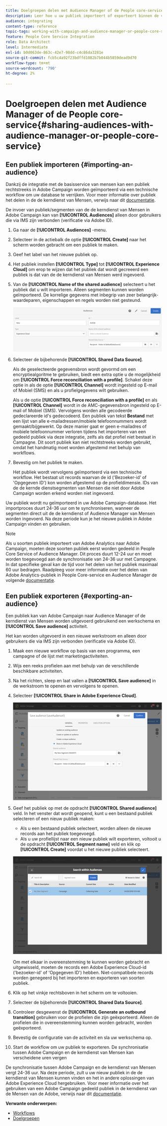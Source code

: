 ```yaml
---
title: Doelgroepen delen met Audience Manager of de People core-service
description: Leer hoe u uw publiek importeert of exporteert binnen de verschillende Adobe Experience Cloud-oplossingen.
audience: integrating
content-type: reference
topic-tags: working-with-campaign-and-audience-manager-or-people-core-service
feature: People Core Service Integration
role: Data Architect
level: Intermediate
exl-id: b0d063de-863c-42e7-98dd-c4c86da3281e
source-git-commit: fcb5c4a92f23bdffd1082b7b044b5859dead9d70
workflow-type: tm+mt
source-wordcount: '790'
ht-degree: 2%

---
```


# Doelgroepen delen met Audience Manager of de People core-service{#sharing-audiences-with-audience-manager-or-people-core-service}

## Een publiek importeren {#importing-an-audience}

Dankzij de integratie met de basisservice van mensen kan een publiek rechtstreeks in Adobe Campaign worden geïmporteerd via een technische workflow om uw database te verrijken. Voor meer informatie over publiek het delen in de de kerndienst van Mensen, verwijs naar dit [documentatie](https://experienceleague.adobe.com/docs/analytics/components/segmentation/segmentation-workflow/seg-publish.html).

De invoer van publiek/segmenten van de de kerndienst van Mensen in Adobe Campaign kan van **[!UICONTROL Audiences]** alleen door gebruikers die via IMS zijn verbonden (verificatie via Adobe ID).

1. Ga naar de **[!UICONTROL Audiences]** -menu.
1. Selecteer in de actiebalk de optie **[!UICONTROL Create]** naar het scherm worden gebracht om een publiek te maken.
1. Geef het label van het nieuwe publiek op.
1. Het publiek instellen **[!UICONTROL Type]** tot **[!UICONTROL Experience Cloud]** om erop te wijzen dat het publiek dat wordt gecreeerd een publiek is dat van de de kerndienst van Mensen werd ingevoerd.
1. Van de **[!UICONTROL Name of the shared audience]** selecteert u het publiek dat u wilt importeren. Alleen segmenten kunnen worden geïmporteerd. De korrelige gegevens met inbegrip van zeer belangrijk-waardeparen, eigenschappen en regels worden niet gesteund.

   ![](assets/aam_import_audience.png)

1. Selecteer de bijbehorende **[!UICONTROL Shared Data Source]**.

   Als de geselecteerde gegevensbron wordt gevormd om een encryptiealgoritme te gebruiken, biedt een extra optie u de mogelijkheid om **[!UICONTROL Force reconciliation with a profile]**. Schakel deze optie in als de optie **[!UICONTROL Channel]** wordt ingesteld op E-mail of Mobiel (SMS) en als u profielgegevens wilt gebruiken.

   Als u de optie **[!UICONTROL Force reconciliation with a profile]** en als **[!UICONTROL Channel]** wordt in de AMC-gegevensbron ingesteld op E-mail of Mobiel (SMS). Vervolgens worden alle gecodeerde gedeclareerde id&#39;s gedecodeerd. Een publiek van tekst **Bestand** met een lijst van alle e-mailadressen/mobiele telefoonnummers wordt gemaakt/bijgewerkt. Op deze manier gaat er geen e-mailadres of mobiele telefoonnummer verloren tijdens het importeren van een gedeeld publiek via deze integratie, zelfs als dat profiel niet bestaat in Campagne. Dit soort publiek kan niet rechtstreeks worden gebruikt, omdat het handmatig moet worden afgestemd met behulp van workflows.

1. Bevestig om het publiek te maken.

   Het publiek wordt vervolgens geïmporteerd via een technische workflow. Het bestaat uit records waarvan de id (&#39;Bezoeker-id&#39; of &#39;Opgegeven ID&#39;) kon worden afgestemd op de profieldimensie. IDs van de de kernde dienstsegmenten van Mensen die niet door Adobe Campaign worden erkend worden niet ingevoerd.

Uw publiek wordt nu geïmporteerd in uw Adobe Campaign-database. Het importproces duurt 24-36 uur om te synchroniseren, wanneer de segmenten direct uit de de kerndienst of Audience Manager van Mensen worden ingevoerd. Na deze periode kun je het nieuwe publiek in Adobe Campaign vinden en gebruiken.

>[!NOTE]
>
>Als u soorten publiek importeert van Adobe Analytics naar Adobe Campaign, moeten deze soorten publiek eerst worden gedeeld in People Core Service of Audience Manager. Dit proces duurt 12-24 uur en moet worden toegevoegd aan de synchronisatie van 24-36 uur met Campagne. In dat specifieke geval kan de tijd voor het delen van het publiek maximaal 60 uur bedragen. Raadpleeg voor meer informatie over het delen van Adobe Analytics-publiek in People Core-service en Audience Manager de volgende [documentatie](https://experienceleague.adobe.com/docs/analytics/components/segmentation/segmentation-workflow/seg-publish.html).

## Een publiek exporteren {#exporting-an-audience}

Een publiek kan van Adobe Campaign naar Audience Manager of de kerndienst van Mensen worden uitgevoerd gebruikend een werkschema en **[!UICONTROL Save audience]** activiteit.

Het kan worden uitgevoerd in een nieuwe werkstroom en alleen door gebruikers die via IMS zijn verbonden (verificatie via Adobe ID).

1. Maak een nieuwe workflow op basis van een programma, een campagne of de lijst met marketingactiviteiten.
1. Wijs een reeks profielen aan met behulp van de verschillende beschikbare activiteiten.
1. Na het richten, sleep en laat vallen a **[!UICONTROL Save audience]** in de werkstroom te openen en vervolgens te openen.
1. Selecteer **[!UICONTROL Share in Adobe Experience Cloud]**.

   ![](assets/aam_save_audience_activity.png)

1. Geef het publiek op met de opdracht **[!UICONTROL Shared audience]** veld. In het venster dat wordt geopend, kunt u een bestaand publiek selecteren of een nieuw publiek maken:

   * Als u een bestaand publiek selecteert, worden alleen de nieuwe records aan het publiek toegevoegd.
   * Als u uw profiellijst naar een nieuw publiek wilt exporteren, voltooit u de opdracht **[!UICONTROL Segment name]** veld en klik op **[!UICONTROL Create]** voordat u het nieuwe publiek selecteert.

   ![](assets/aam_save_audience_segment_picker.png)

   Om met elkaar in overeenstemming te kunnen worden gebracht en uitgewisseld, moeten de records een Adobe Experience Cloud-id (&#39;bezoeker-id&#39; of &#39;Opgegeven ID&#39;) hebben. Niet-compatibele records worden genegeerd bij het importeren en exporteren van soorten publiek.

1. Klik op het vinkje rechtsboven in het scherm om te voltooien.
1. Selecteer de bijbehorende **[!UICONTROL Shared Data Source]**.
1. Controleer desgewenst de **[!UICONTROL Generate an outbound transition]** gebruiken voor de profielen die zijn geëxporteerd. Alleen de profielen die in overeenstemming kunnen worden gebracht, worden geëxporteerd.
1. Bevestig de configuratie van de activiteit en sla uw werkschema op.
1. Start de workflow om uw publiek te exporteren. De synchronisatie tussen Adobe Campaign en de kerndienst van Mensen kan verscheidene uren vergen

De synchronisatie tussen Adobe Campaign en de kerndienst van Mensen vergt 24-36 uur. Na deze periode, zult u uw nieuw publiek in de de kerndienst van Mensen kunnen vinden en het in andere oplossingen van Adobe Experience Cloud hergebruiken. Voor meer informatie over het gebruiken van een Adobe Campaign gedeeld publiek in de kerndienst van de Mensen van de Adobe, verwijs naar dit [documentatie](https://experienceleague.adobe.com/docs/core-services/interface/audiences/t-audience-create.html).

**Verwante onderwerpen:**

* [Workflows](../../automating/using/get-started-workflows.md)
* [Doelgroepen](../../audiences/using/about-audiences.md)
